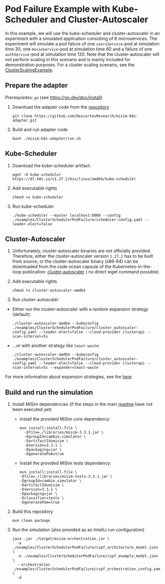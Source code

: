# Pod Failure Example with Kube-Scheduler and Cluster-Autoscaler

In this example, we will use the kube-scheduler and cluster-autoscaler in an experiment with a simulated application
consisting of 8
microservices. The experiment will simulate a pod failure of one `usersService`-pod at simulation time 30, one `movieService`-pod at simulation time 60 and a
failure of one
`authService`-pod at simulation time 120. Note that the cluster-autoscaler will not perform scaling in this scenario
and is mainly
included for demonstration purposes. For a cluster scaling scenario, see
the [ClusterScalingExample](ClusterScalingExample.md).

## Prepare the adapter

Prerequisites: `go` (see https://go.dev/doc/install)

1. Download the adapter code from the [repository](https://github.com/DescartesResearch/misim-k8s-adapter)

   ```
   git clone https://github.com/DescartesResearch/misim-k8s-adapter.git
   ```

2. Build and run adapter code

   ```
   bash ./misim-k8s-adapter/run.sh
   ```

## Kube-Scheduler

1. Download the kube-scheduler artifact:

   ```
   wget -O kube-scheduler https://dl.k8s.io/v1.27.2/bin/linux/amd64/kube-scheduler
   ```

2. Add executable rights

   ```
   chmod +x kube-scheduler
   ```

3. Run kube-scheduler

   ```
   ./kube-scheduler --master localhost:8000 --config ./examples/ClusterSchedulerPodFailure/scheduler-config.yaml --leader-elect=false
   ```

## Cluster-Autoscaler

1. Unfortunately, cluster-autoscaler binaries are not officially provided. Therefore, either the cluster-autoscaler
   version `1.27.2` has to be built from source, or the cluster-autoscaler binary (x86-64) can be downloaded from the
   code ocean capsule of the Kubernetes-in-the-loop
   publication: [cluster-autoscaler](https://codeocean.com/capsule/5692428/tree/v1/data/cluster-autoscaler/cluster-autoscaler-amd64) (
   no direct wget command possible)

2. Add executable rights

   ```
   chmod +x cluster-autoscaler-amd64
   ```

3. Run cluster-autoscaler

- Either run the cluster-autoscaler with a random expansion strategy (default):

   ```
   ./cluster-autoscaler-amd64 --kubeconfig ./examples/ClusterSchedulerPodFailure/cluster_autoscaler-config.yaml --leader-elect=false --cloud-provider clusterapi --scan-interval=5s
   ```

- ...or with another strategy like `least-waste`:
   ```
   ./cluster-autoscaler-amd64 --kubeconfig ./examples/ClusterSchedulerPodFailure/cluster_autoscaler-config.yaml --leader-elect=false --cloud-provider clusterapi --scan-interval=5s --expander=least-waste
   ```
For more information about expansion strategies, see the [here](https://github.com/kubernetes/autoscaler/blob/master/cluster-autoscaler/FAQ.md#what-are-expanders)
## Build and run the simulation

1. Install MiSim dependencies (if the steps in the main [readme](../README.md) have not been executed yet)
    - Install the provided MiSim core dependency:
       ```
       mvn install:install-file \
         -Dfile=./libraries/misim-3.3.1.jar \
         -DgroupId=cambio.simulator \
         -DartifactId=misim \
         -Dversion=3.3.1 \
         -Dpackaging=jar \
         -DgeneratePom=true
       ```
    - Install the provided MiSim tests dependency:
       ```
       mvn install:install-file \
       -Dfile=./libraries/misim-tests-3.3.1.jar \
       -DgroupId=cambio.simulator \
       -DartifactId=misim \
       -Dversion=3.3.1 \
       -Dpackaging=jar \
       -Dclassifier=tests \
       -DgeneratePom=true
       ```

2. Build this repository
   ```
   mvn clean package
   ```
3. Run the simulation (also provided as an IntelliJ run configuration)

   ```
   java -jar ./target/misim-orchestration.jar \
     -a ./examples/ClusterSchedulerPodFailure/cspf_architecture_model.json \
     -e ./examples/ClusterSchedulerPodFailure/cspf_example_model.json \
     --orchestration ./examples/ClusterSchedulerPodFailure/cspf_orchestration_config.yaml \
     -d
   ```